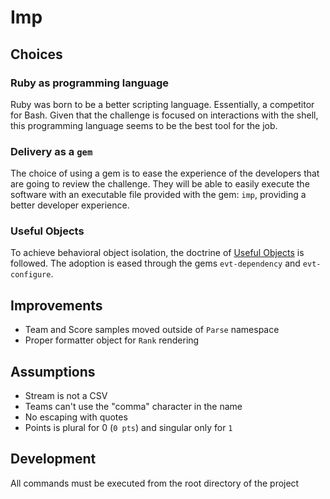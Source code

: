 # Imp

## Choices

### Ruby as programming language

Ruby was born to be a better scripting language. Essentially, a competitor for
Bash. Given that the challenge is focused on interactions with the shell, this
programming language seems to be the best tool for the job.

### Delivery as a `gem`

The choice of using a gem is to ease the experience of the developers that are
going to review the challenge. They will be able to easily execute the software
with an executable file provided with the gem: `imp`, providing a better
developer experience.

### Useful Objects

To achieve behavioral object isolation, the doctrine of
[Useful Objects](http://docs.eventide-project.org/user-guide/useful-objects.html) is followed. The adoption is eased through the gems `evt-dependency` and
`evt-configure`.

## Improvements

- Team and Score samples moved outside of `Parse` namespace
- Proper formatter object for `Rank` rendering

## Assumptions

- Stream is not a CSV
- Teams can't use the "comma" character in the name
- No escaping with quotes
- Points is plural for 0 (`0 pts`) and singular only for `1`

## Development

All commands must be executed from the root directory of the project
